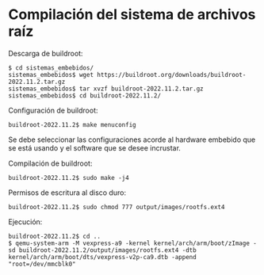 # Compilación del sistema de archivos raíz
Descarga de buildroot:
```
$ cd sistemas_embebidos/
sistemas_embebidos$ wget https://buildroot.org/downloads/buildroot-2022.11.2.tar.gz
sistemas_embebidos$ tar xvzf buildroot-2022.11.2.tar.gz
sistemas_embebidos$ cd buildroot-2022.11.2/
```

Configuración de buildroot:
```
buildroot-2022.11.2$ make menuconfig
```
Se debe seleccionar las configuraciones acorde al hardware embebido que se está usando y el software que se desee incrustar.

Compilación de buildroot:
```
buildroot-2022.11.2$ sudo make -j4
```

Permisos de escritura al disco duro:
```
buildroot-2022.11.2$ sudo chmod 777 output/images/rootfs.ext4
```

Ejecución:
```
buildroot-2022.11.2$ cd ..
$ qemu-system-arm -M vexpress-a9 -kernel kernel/arch/arm/boot/zImage -sd buildroot-2022.11.2/output/images/rootfs.ext4 -dtb kernel/arch/arm/boot/dts/vexpress-v2p-ca9.dtb -append "root=/dev/mmcblk0"
```